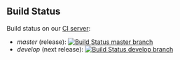 Build Status
------------

Build status on our [CI server](https://chef-ci.typo3.org):

- *master* (release): [![Build Status master branch](https://chef-ci.typo3.org/job/TYPO3-cookbooks/job/site-reviewtypo3org/branch/master/badge/icon)](https://chef-ci.typo3.org/job/TYPO3-cookbooks/job/site-reviewtypo3org/branch/master/)
- *develop* (next release): [![Build Status develop branch](https://chef-ci.typo3.org/job/TYPO3-cookbooks/job/site-reviewtypo3org/branch/develop/badge/icon)](https://chef-ci.typo3.org/job/TYPO3-cookbooks/job/site-reviewtypo3org/branch/develop/)
